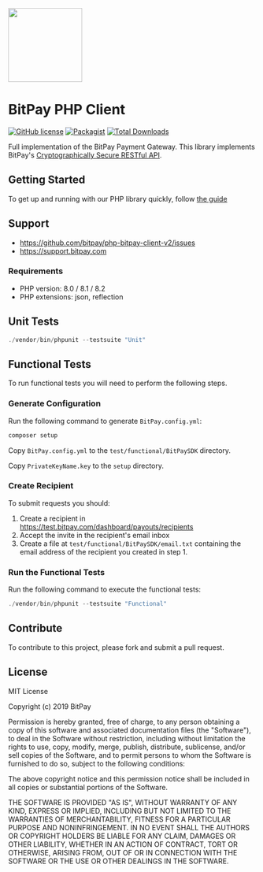 <img src="https://bitpay.com/_nuxt/img/bitpay-logo-blue.1c0494b.svg" width="150">

# BitPay PHP Client
[![GitHub license](https://img.shields.io/badge/license-MIT-blue.svg?style=flat-square)](https://raw.githubusercontent.com/bitpay/php-bitpay-client-v2/master/LICENSE)
[![Packagist](https://img.shields.io/packagist/v/bitpay/sdk.svg?style=flat-square)](https://packagist.org/packages/bitpay/sdk)
[![Total Downloads](https://poser.pugx.org/bitpay/sdk/downloads.svg)](https://packagist.org/packages/bitpay/sdk)

Full implementation of the BitPay Payment Gateway. This library implements BitPay's [Cryptographically Secure RESTful API](https://developer.bitpay.com/reference/concepts).

## Getting Started

To get up and running with our PHP library quickly, follow [the guide](https://bitpay.readme.io/reference/php-full-sdk-getting-started)

## Support

* https://github.com/bitpay/php-bitpay-client-v2/issues
* https://support.bitpay.com

### Requirements

- PHP version: 8.0 / 8.1 / 8.2
- PHP extensions: json, reflection

## Unit Tests
```php
./vendor/bin/phpunit --testsuite "Unit"
```

## Functional Tests

To run functional tests you will need to perform the following steps.

### Generate Configuration


Run the following command to generate `BitPay.config.yml`:

```bash
composer setup
```

Copy `BitPay.config.yml` to the `test/functional/BitPaySDK` directory.

Copy `PrivateKeyName.key` to the `setup` directory.

### Create Recipient

To submit requests you should:

1. Create a recipient in https://test.bitpay.com/dashboard/payouts/recipients
2. Accept the invite in the recipient's email inbox
3. Create a file at `test/functional/BitPaySDK/email.txt` containing the email
   address of the recipient you created in step 1.

### Run the Functional Tests

Run the following command to execute the functional tests:

```php
./vendor/bin/phpunit --testsuite "Functional"
```

## Contribute

To contribute to this project, please fork and submit a pull request.

## License

MIT License

Copyright (c) 2019 BitPay

Permission is hereby granted, free of charge, to any person obtaining a copy
of this software and associated documentation files (the "Software"), to deal
in the Software without restriction, including without limitation the rights
to use, copy, modify, merge, publish, distribute, sublicense, and/or sell
copies of the Software, and to permit persons to whom the Software is
furnished to do so, subject to the following conditions:

The above copyright notice and this permission notice shall be included in all
copies or substantial portions of the Software.

THE SOFTWARE IS PROVIDED "AS IS", WITHOUT WARRANTY OF ANY KIND, EXPRESS OR
IMPLIED, INCLUDING BUT NOT LIMITED TO THE WARRANTIES OF MERCHANTABILITY,
FITNESS FOR A PARTICULAR PURPOSE AND NONINFRINGEMENT. IN NO EVENT SHALL THE
AUTHORS OR COPYRIGHT HOLDERS BE LIABLE FOR ANY CLAIM, DAMAGES OR OTHER
LIABILITY, WHETHER IN AN ACTION OF CONTRACT, TORT OR OTHERWISE, ARISING FROM,
OUT OF OR IN CONNECTION WITH THE SOFTWARE OR THE USE OR OTHER DEALINGS IN THE
SOFTWARE.
